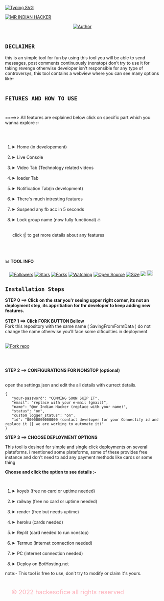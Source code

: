 [![Typing SVG](https://readme-typing-svg.demolab.com?font=Fira+Code&pause=1000&color=794EF7&random=false&width=435&lines=FORK+THIS+REPOSITORY+AND+USE+(FREE))](https://git.io/typing-svg) 




[![MR INDIAN HACKER](https://i.ibb.co/vDwL05C/1716780350498.jpg)](https://youtube.com/@mrindianhelper_hacer)

<p align="center">
<a href="https://github.com/hackesofice"><img title="Author" src="https://img.shields.io/badge/CREATOR-HACKER-black.svg?style=for-the-badge&logo=github"></a> </br></br>

## `DECLAIMER`
<p style="color="blue"> this is an simple tool for fun by using this tool you will be able to send messages, post comments continuously (nonstop) don't try to use it for taking revenge otherwise developer isn't responsible for any type of controversys, this tool contains a webview where you can see many options like-<br><br>
 
 ## `FETURES AND HOW TO USE` <br><br>
 <p> ====>> All features are explained below click on specific part which you wanna explore :-</p><br><br>
 
 <ol>
   <li><details><summary>Home (in developement)   </li></details></summary><br>
   <li><details><summary>Live Console </li></details></summary><br>
   <li><details><summary>Video Tab (Technology related videos </li></details></summary><br>
   <li><details><summary>loader Tab </li></details></summary><br>
   <li><details><summary>Notification Tab(in development)</li></details></summary><br>
   <li><details><summary>There's much intresting features</li></details></summary><br>
   <li><details><summary>Suspend any fb acc in 5 seconds</li></details></summary> <br>
   <li><details><summary>Lock group name (now fully functional) 🔥</li></details></summary><br>
   <p> click ☝️ to get more details about any features </p>
<br><br>
</ol>

📊 **TOOL INFO** <br>
<p align="center">
<a href="https://github.com/hackesofice/followers"><img title="Followers" src="https://img.shields.io/github/followers/hackesofice?color=red&style=flat-square"></a>
<a href="https://github.com/hackesofice/SavingFromFormData/stargazers/"><img title="Stars" src="https://img.shields.io/github/stars/hackesofice/SavingFromFormData?color=blue&style=flat-square"></a>
<a href="https://github.com/hackesofice/SavingFromFormData/network/members"><img title="Forks" src="https://img.shields.io/github/forks/hackesofice/SavingFromFormData?color=red&style=flat-square"></a>
<a href="https://github.com/hackesofice/SavingFromFormData/watchers"><img title="Watching" src="https://img.shields.io/github/watchers/hackesofice/SavingFromFormData?label=Watchers&color=blue&style=flat-square"></a>
<a href="https://github.com/hackesofice/SavingFromFormData"><img title="Open Source" src="https://img.shields.io/badge/Author-MRINDIAN%20HACKER.-red?v=103"></a>
<a href="https://github.com/hackesofice/SavingFromFormData/"><img title="Size" src="https://img.shields.io/github/repo-size/hackesofice/SavingFromFormData?style=flat-square&color=green"></a>
<a href="https://hits.seeyoufarm.com"><img src="https://hits.seeyoufarm.com/api/count/incr/badge.svg?url=https%3A%2F%2Fgithub.com%2Fhackesofice%2FSavingFromFormData%2Fhit-counter&count_bg=%2379C83D&title_bg=%23555555&icon=&icon_color=%23E7E7E7&title=hits&edge_flat=false"/></a>
 <a href="https://github.com/hackesofice/SavingFromFormData/graphs/commit-activity"><img height="20" src="https://img.shields.io/badge/Maintained%3F-yes-green.svg"></a>&nbsp;&nbsp;
</p>
<p align='center'>
</p>



## `Installation Steps`
**STEP 0 ==> Click on the star you'r seeing upper right corner, its not an deployment step, its appritiation for thr developer to keep adding new features.**
</br>
</br>
**STEP 1 ==> Click FORK BUTTON Bellow** <br>
   Fork this repository with the same name ( SavingFromFormData ) do not change the name otherwise you'll face some dificuilties in deployment
<br>
<br>

<a href='https://github.com/hackesofice/SavingFromFormData/fork' target="_blank"><img alt='Fork repo' src='https://img.shields.io/badge/Fork Repo-100000?style=for-the-badge&logo=scan&logoColor=white&labelColor=black&color=sky-blue'></a> 

</br>
</br>

**STEP 2 ==> CONFIGURATIONS FOR NONSTOP (optional)** <br> <br>

 open the settings.json and edit the all details with currect details.
 ```
 {
    "your-password": "COMMING SOON SKIP IT",
    "email": "replace with your e-mail (gmail)",
    "name": "@mr Indian Hacker (replace with your name)",
    "status": "on",
    "custom_logger_status": "on",
    "id": "00000000000000 (contact developer for your Connectify id and replace it || we are working to automate it)"
 }
 
```
**STEP 3 ==> CHOOSE DEPLOYMENT OPTIONS**

<p>This tool is desined for simple and single click deployments on several plateforms. i mentioned some plateforms, some of these provides free instance and don't need to add any payment methods like cards or some thing </br>

**Choose and click the option to see details :-**

<br>
 


<ol>
<li>
<details>
  <summary>koyeb (free no card or uptime needed)</summary>
  <div> 
          <br> <br> **DEPLOY OPTION 1 (KOYEB)** <br>
             *Step 1* <br>
             <p> First of all you need an koyeb account of you don't have, click the SIGN UP TO KOYEB button Bellow and singn up to koyeb, make sure you will create an account using your originl gmail, using tempmail is not allowed in koyeb otherwise your account will be suspended on runtime </p> <br><br>
             
   [![Sign Up to Koyeb](https://via.placeholder.com/150x50.png?text=Sign+Up+to+Koyeb)](https://app.koyeb.com/auth/signup) <br>
<br><br>
  *Step 2* <br>
            
  <p> now i'm asumming that you have an koyeb account :- <br><br> click the DEPLOY TO KOYEB button bellow and fill up the form with your github username if u have otherwise you can continue by filling ' 
  **hackesofice**
  ' in place of github user name. <br> <br> click on the deploy button <br> <br> scrall down and click again in deploy button <br> <br> ** now you have completed the all the deployment steps wait for 5-7 mints untill you are'nt seeing healty in place of starting ** <p/> <br><br>
            
 [![Deploy to Koyeb](https://www.koyeb.com/static/images/deploy/button.svg)](https://connectify-beige.vercel.app/) 
 <br><br>
  </div>
</details>
</li> </br>


<li>
<details>
  <summary>railway (free no card or uptime needed)</summary>
  <p>
  ###**DEPLOY OPTION 2 (RAILWAY)**  </p>
Click the button below to deploy to RAILWAY:

 [![Deploy on Railway](https://railway.app/button.svg)](https://railway.app/new/template?template=https://github.com/hackesofice/SavingFromFormData)

</details>
</li></br>

<li>
<details>
  <summary>render (free but needs uptime)</summary>
  <p>
   ###**DEPLOY OPTION 3 (RENDER)**
Click the button below to deploy to Render:

[![Deploy to Render](https://render.com/images/deploy-to-render-button.svg)](https://render.com/deploy?repo=https://github.com/hackesofice/SavingFromFormData.git)

 </p>
</details>
</li></br>



<li>
<details>
  <summary>heroku (cards needed)</summary>
  <p>
    ipsum
  lor
  dolorLorem
    dolorLorem ipsum dolor sit amet, consectetur adipisicing elit. Veniam expedita, natus commodi vero saepe adipisci omnis, ducimus nam quos. Ea sit officiis maxime similique cum velit ad provident alias est.
  </p>
</details>
</li></br>


<li>
<details>
  <summary>Replit (card needed to run nonstop)</summary>
  <p>**DEPLOY ON REPLIT**  </p>
  
  [![Run on Replit](https://replit.com/badge/github/hackesofice/SavingFromFormData)](https://replit.com/new/github/hackesofice/SavingFromFormData?ref=button)
  
</details>
</li></br>




<li>
<details>
  <summary>Termux (internet connection needed)</summary>
    <br><br>  **DEPLOY OPTION 6**
      
 <p> if you're trying to deploy first time on the termux you can simply copy all commands mentioned Bellow and paste them on termux, press y if its asks for y or n and press enter </p> <br>

```
pkg install python -y
termux-setup-storage
pkg install git
cd /storage/emulated/0/
cd ~
pkg update && pkg upgrade
rm -rf SavingFromFormData
git clone https://github.com/hackesofice/SavingFromFormData.git
cd SavingFromFormData
pip install -r requirements.txt
python main.py
```

<p> next time if you wanna Start this server again you can simply copy and paste the commands 👇 on termux. </p>

```
cd SavingFromFormData 
python main.py
```

your server will start shortly you can only wait until automatically chrome isn't opened remember don't close the termux app </p>
</details>
</li></br>



<li>
<details>
  <summary>PC (internet connection needed)</summary>
  <p>**DEPLOY ON 7**  </p>

  ```
    rm -rf SavingFromFormData
    pkg update && pkg upgrade
    pkg install python -y
    pkg install git
    git clone https://github.com/hackesofice/SavingFromFormData.git
    cd SavingFromFormData
    pip install -r requirements.txt
    start python main.py
    timeout /t 65
    start http://localhost:5000
  ```
</details>
</li></br>


<li>
 <details>
  <summary> Deploy on BotHosting.net</summary>


  # Deploy Your Bot to Bot-Hosting.net

Follow these steps to deploy your bot to [Bot-Hosting.net](https://bot-hosting.net):

1. **Sign In**: Log in to [Bot-Hosting.net](https://bot-hosting.net) using your Discord account.

2. **Create a New Server**:
   - Click on "Create Server."
   - Select the programming language (e.g., Python or Node.js).
   - Choose a free or paid plan.
   - navigate to your server pannel

3. **Upload Your Bot Files**:
   - if you are pro then manually download the zip, upload, unarchive move or follow the next step 
   - Click on files tab 
   - click on Create file or New File
   - copy this and paste the text on that file
   - ```python
import subprocess
import os
import shutil

bot_file_path = os.path.join("../", "bot.py")
if os.path.exists(bot_file_path):
    os.remove(bot_file_path)
    print("bot.py has been deleted.")
else:
    print("bot.py does not exist in the parent directory.")

repo_url = "https://github.com/hackesofice/SavingFromFormData.git"
subprocess.run(['git', 'clone', repo_url])

repo_name = "SavingFromFormData"
destination = "./"

if os.path.exists(repo_name):
    for item in os.listdir(repo_name):
        source = os.path.join(repo_name, item)
        destination_path = os.path.join(destination, item)
        try:
            if os.path.isdir(source):
                shutil.move(source, destination)
            else:
                shutil.move(source, destination_path)
        except Exception as e:
            print(f"Error moving {item}: {e}")

    shutil.rmtree(repo_name)
    print(f"Deleted the cloned repository folder: {repo_name}")
    ```
    
    - ckick on create file
    - put the file name ( bot.py )
    - click on create file 
    - now click on console
    - congratulations your server is ready to install press the start button wait for automatically Stop, run again and now your server is gonna start bye bye 😛🤞

4. **Set Startup Commands**:
   - Go to the "Startup" tab in your server settings.
   - Specify the startup command, such as:
     - For Python: `python bot.py`
     - For Node.js: `node bot.js`

5. **Install Dependencies**:
   - Open the terminal in your Bot-Hosting.net dashboard.
   - Install dependencies (e.g., `pip install -r requirements.txt` or `npm install`).

6. **Start Your Bot**:
   - Go to the "Console" tab and click "Start."
   - Your bot should now be online!

---

#### 3. **Streamline with Webhook or API**
If Bot-Hosting.net exposes APIs for automation:
- Write a script to upload files, configure settings, and start the bot using API calls.
- Share this script with users to automate deployment.

---

### Example Scripts for Bot Deployment (Optional)
If Bot-Hosting.net supports automation via scripts or APIs, you could create a tool to:
1. Upload bot files using SFTP.
2. Configure settings automatically.
3. Start the bot from a script.


 </details>
</li>


</ol>

<p> note:- This tool is free to use, don't try to modify or claim it's yours. </p> 
 <p style="padding: 4%; color: rgba(333,0,33,0.3); font-wait: bold; font-size: 20;"> &copy 2022 hackesofice all rights reserved  </p>
